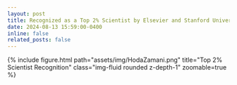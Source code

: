 ```yaml
---
layout: post
title: Recognized as a Top 2% Scientist by Elsevier and Stanford University in Artificial Intelligence and Image Processing, 2024
date: 2024-08-13 15:59:00-0400
inline: false
related_posts: false
---
```


{% include figure.html path="assets/img/HodaZamani.png" title="Top 2% Scientist Recognition" class="img-fluid rounded z-depth-1" zoomable=true %}
